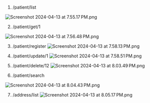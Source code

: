 1. /patient/list

![Screenshot 2024-04-13 at 7.55.17 PM.png](screen%2FScreenshot%202024-04-13%20at%207.55.17%E2%80%AFPM.png)


2. /patient/get/1

![Screenshot 2024-04-13 at 7.56.48 PM.png](screen%2FScreenshot%202024-04-13%20at%207.56.48%E2%80%AFPM.png)


3. /patient/register
![Screenshot 2024-04-13 at 7.58.13 PM.png](screen%2FScreenshot%202024-04-13%20at%207.58.13%E2%80%AFPM.png)


4. /patient/update/1
![Screenshot 2024-04-13 at 7.58.51 PM.png](screen%2FScreenshot%202024-04-13%20at%207.58.51%E2%80%AFPM.png)


5. /patient/delete/12
![Screenshot 2024-04-13 at 8.03.49 PM.png](screen%2FScreenshot%202024-04-13%20at%208.03.49%E2%80%AFPM.png)


6. /patient/search

![Screenshot 2024-04-13 at 8.04.43 PM.png](screen%2FScreenshot%202024-04-13%20at%208.04.43%E2%80%AFPM.png)


7. /address/list
![Screenshot 2024-04-13 at 8.05.17 PM.png](screen%2FScreenshot%202024-04-13%20at%208.05.17%E2%80%AFPM.png)